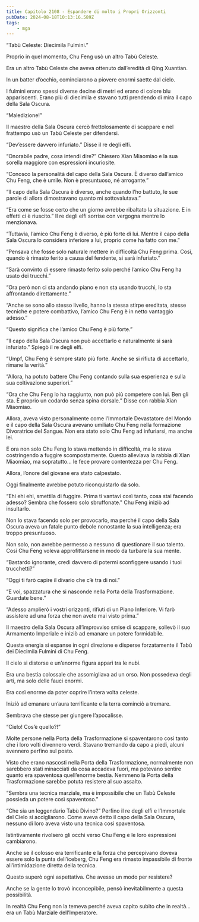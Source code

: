 ```yaml
---
title: Capitolo 2108 - Espandere di molto i Propri Orizzonti
pubDate: 2024-08-18T10:13:16.589Z
tags:
    - mga
---
```





“Tabù Celeste: Diecimila Fulmini.”


Proprio in quel momento, Chu Feng usò un altro Tabù Celeste.


Era un altro Tabù Celeste che aveva ottenuto dall’eredità di Qing Xuantian.


In un batter d’occhio, cominciarono a piovere enormi saette dal cielo.


I fulmini erano spessi diverse decine di metri ed erano di colore blu appariscenti. Erano più di diecimila e stavano tutti prendendo di mira il capo della Sala Oscura.


“Maledizione!”


Il maestro della Sala Oscura cercò frettolosamente di scappare e nel frattempo usò un Tabù Celeste per difendersi.


“Dev’essere davvero infuriato.” Disse il re degli elfi.

“Onorabile padre, cosa intendi dire?” Chiesero Xian Miaomiao e la sua sorella maggiore con espressioni incuriosite.


“Conosco la personalità del capo della Sala Oscura. È diverso dall’amico Chu Feng, che è umile. Non è presuntuoso, né arrogante.”


“Il capo della Sala Oscura è diverso, anche quando l’ho battuto, le sue parole di allora dimostravano quanto mi sottovalutava.”


“Era come se fosse certo che un giorno avrebbe ribaltato la situazione. E in effetti ci è riuscito.” Il re degli elfi sorrise con vergogna mentre lo menzionava.


“Tuttavia, l’amico Chu Feng è diverso, è più forte di lui. Mentre il capo della Sala Oscura lo considera inferiore a lui, proprio come ha fatto con me.”


“Pensava che fosse solo naturale mettere in difficoltà Chu Feng prima. Così, quando è rimasto ferito a causa del fendente, si sarà infuriato.”


“Sarà convinto di essere rimasto ferito solo perché l’amico Chu Feng ha usato dei trucchi.”


“Ora però non ci sta andando piano e non sta usando trucchi, lo sta affrontando direttamente.”


“Anche se sono allo stesso livello, hanno la stessa stirpe ereditata, stesse tecniche e potere combattivo, l’amico Chu Feng è in netto vantaggio adesso.”


“Questo significa che l’amico Chu Feng è più forte.”


“Il capo della Sala Oscura non può accettarlo e naturalmente si sarà infuriato.” Spiegò il re degli elfi.


“Umpf, Chu Feng è sempre stato più forte. Anche se si rifiuta di accettarlo, rimane la verità.”


“Allora, ha potuto battere Chu Feng contando sulla sua esperienza e sulla sua coltivazione superiori.”


“Ora che Chu Feng lo ha raggiunto, non può più competere con lui. Ben gli sta. È proprio un codardo senza spina dorsale.” Disse con rabbia Xian Miaomiao.


Allora, aveva visto personalmente come l’Immortale Devastatore del Mondo e il capo della Sala Oscura avevano umiliato Chu Feng nella formazione Divoratrice del Sangue. Non era stato solo Chu Feng ad infuriarsi, ma anche lei.


E ora non solo Chu Feng lo stava mettendo in difficoltà, ma lo stava costringendo a fuggire scompostamente. Questo alleviava la rabbia di Xian Miaomiao, ma sopratutto… le fece provare contentezza per Chu Feng.


Allora, l’onore del giovane era stato calpestato.


Oggi finalmente avrebbe potuto riconquistarlo da solo.


“Ehi ehi ehi, smettila di fuggire. Prima ti vantavi così tanto, cosa stai facendo adesso? Sembra che fossero solo sbruffonate." Chu Feng iniziò ad insultarlo.


Non lo stava facendo solo per provocarlo, ma perché il capo della Sala Oscura aveva un fatale punto debole nonostante la sua intelligenza; era troppo presuntuoso.


Non solo, non avrebbe permesso a nessuno di questionare il suo talento. Così Chu Feng voleva approfittarsene in modo da turbare la sua mente.


“Bastardo ignorante, credi davvero di potermi sconfiggere usando i tuoi trucchetti?”


“Oggi ti farò capire il divario che c’è tra di noi.”

“E voi, spazzatura che si nasconde nella Porta della Trasformazione. Guardate bene.”


“Adesso amplierò i vostri orizzonti, rifiuti di un Piano Inferiore. Vi farò assistere ad una forza che non avete mai visto prima.”


Il maestro della Sala Oscura all’improvviso smise di scappare, sollevò il suo Armamento Imperiale e iniziò ad emanare un potere formidabile.


Questa energia si espanse in ogni direzione e disperse forzatamente il Tabù dei Diecimila Fulmini di Chu Feng.


Il cielo si distorse e un’enorme figura apparì tra le nubi.


Era una bestia colossale che assomigliava ad un orso. Non possedeva degli arti, ma solo delle fauci enormi.


Era così enorme da poter coprire l’intera volta celeste.


Iniziò ad emanare un’aura terrificante e la terra cominciò a tremare.


Sembrava che stesse per giungere l’apocalisse.


“Cielo! Cos’è quello?!”


Molte persone nella Porta della Trasformazione si spaventarono così tanto che i loro volti divennero verdi. Stavano tremando da capo a piedi, alcuni svennero perfino sul posto.


Visto che erano nascosti nella Porta della Trasformazione, normalmente non sarebbero stati minacciati da cosa accadeva fuori, ma potevano sentire quanto era spaventosa quell’enorme bestia. Nemmeno la Porta della Trasformazione sarebbe potuta resistere al suo assalto.


“Sembra una tecnica marziale, ma è impossibile che un Tabù Celeste possieda un potere così spaventoso.”


“Che sia un leggendario Tabù Divino?” Perfino il re degli elfi e l’Immortale del Cielo si accigliarono. Come aveva detto il capo della Sala Oscura, nessuno di loro aveva visto una tecnica così spaventosa.


Istintivamente rivolsero gli occhi verso Chu Feng e le loro espressioni cambiarono.


Anche se il colosso era terrificante e la forza che percepivano doveva essere solo la punta dell’iceberg, Chu Feng era rimasto impassibile di fronte all’intimidazione diretta della tecnica.


Questo superò ogni aspettativa. Che avesse un modo per resistere?


Anche se la gente lo trovò inconcepibile, pensò inevitabilmente a questa possibilità.


In realtà Chu Feng non la temeva perché aveva capito subito che in realtà… era un Tabù Marziale dell’Imperatore.

